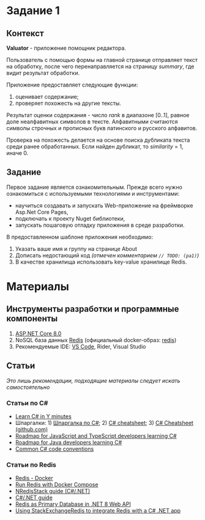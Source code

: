 # Задание 1

## Контекст

**Valuator** - приложение помощник редактора.

Пользователь с помощью формы на главной странице отправляет текст на обработку, после чего перенаправляется на страницу *summary*, где видит результат обработки.

Приложение предоставляет следующие функции:

1. оценивает содержание;
2. проверяет похожесть на другие тексты.

Результат оценки содержания - число *rank* в диапазоне [0..1], равное доле неалфавитных символов в тексте.
Алфавитными считаются символы строчных и прописных букв латинского и русского алфавитов.

Проверка на похожесть делается на основе поиска дубликата текста среди ранее обработанных.
Если найден дубликат, то *similarity* = 1, иначе 0.

## Задание

Первое задание является ознакомительным. Прежде всего нужно ознакомиться с используемыми технологиями и инструментами:

* научиться создавать и запускать Web-приложение на фреймворке Asp.Net Core Pages,
* подключать к проекту Nuget библиотеки,
* запускать пошаговую отладку приложения в среде разработки.

В предоставленном шаблоне приложения необходимо:
1. Указать ваше имя и группу на странице About
2. Дописать недостающий код  *(отмечен комментарием `// TODO: (pa1)`)*
3. В качестве хранилища использовать key-value хранилище Redis.

# Материалы

## Инструменты разработки и программные компоненты

1. [ASP.NET Core 8.0](https://learn.microsoft.com/en-us/aspnet/core/getting-started/?view=aspnetcore-8.0)
2. NoSQL база данных [Redis](https://redis.io/) (официальный docker-образ: [redis](https://hub.docker.com/_/redis))
3. Рекомендуемые IDE: [VS Code](https://code.visualstudio.com/), Rider, Visual Studio

## Статьи

_Это лишь рекомендации, подходящие материалы следует искать самостоятельно_

### Статьи по C#

- [Learn C# in Y minutes](https://learnxinyminutes.com/csharp/)
- Шпаргалки: 1) [Шпаргалка по C#](https://high.tealeaf.su/about-csharp.html); 2) [C# cheatsheet](https://reference-xi.vercel.app/cs.html); 3) [C# Cheatsheet (github.com)](https://github.com/jwill9999/C-Sharp-Cheatsheet)
- [Roadmap for JavaScript and TypeScript developers learning C#](https://learn.microsoft.com/en-us/dotnet/csharp/tour-of-csharp/tips-for-javascript-developers)
- [Roadmap for Java developers learning C#](https://learn.microsoft.com/en-us/dotnet/csharp/tour-of-csharp/tips-for-java-developers)
- [Common C# code conventions](https://learn.microsoft.com/en-us/dotnet/csharp/fundamentals/coding-style/coding-conventions)

### Статьи по Redis

- [Redis - Docker](https://www.w3schools.io/nosql/redis-docker-setup/)
- [Run Redis with Docker Compose](https://kb.objectrocket.com/redis/run-redis-with-docker-compose-1055)
- [NRedisStack guide (C#/.NET)](https://redis.ranebull.me/docs/latest/develop/clients/dotnet/)
- [C#/.NET guide](https://master--redis-doc.netlify.app/docs/connect/clients/dotnet/)
- [Redis as Primary Database in .NET 8 Web API](https://www.csharp.com/article/redis-as-primary-database-in-net-8-web-ap/)
- [Using StackExchangeRedis to integrate Redis with a C# .NET app](https://duongnt.com/stackexchangeredis/)

